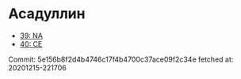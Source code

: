 # Асадуллин
- [39: NA](39.md)
- [40: CE](40.md)

Commit: 5e156b8f2d4b4746c17f4b4700c37ace09f2c34e
 fetched at: 20201215-221706

